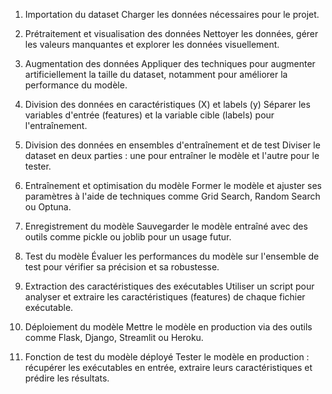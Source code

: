 1. Importation du dataset
Charger les données nécessaires pour le projet.


2. Prétraitement et visualisation des données
Nettoyer les données, gérer les valeurs manquantes et explorer les données visuellement.


3. Augmentation des données
Appliquer des techniques pour augmenter artificiellement la taille du dataset, notamment pour améliorer la performance du modèle.


4. Division des données en caractéristiques (X) et labels (y)
Séparer les variables d'entrée (features) et la variable cible (labels) pour l'entraînement.


5. Division des données en ensembles d'entraînement et de test
Diviser le dataset en deux parties : une pour entraîner le modèle et l'autre pour le tester.


6. Entraînement et optimisation du modèle
Former le modèle et ajuster ses paramètres à l'aide de techniques comme Grid Search, Random Search ou Optuna.


7. Enregistrement du modèle
Sauvegarder le modèle entraîné avec des outils comme pickle ou joblib pour un usage futur.


8. Test du modèle
Évaluer les performances du modèle sur l'ensemble de test pour vérifier sa précision et sa robustesse.


9. Extraction des caractéristiques des exécutables
Utiliser un script pour analyser et extraire les caractéristiques (features) de chaque fichier exécutable.


10. Déploiement du modèle
Mettre le modèle en production via des outils comme Flask, Django, Streamlit ou Heroku.


11. Fonction de test du modèle déployé
Tester le modèle en production : récupérer les exécutables en entrée, extraire leurs caractéristiques et prédire les résultats.
